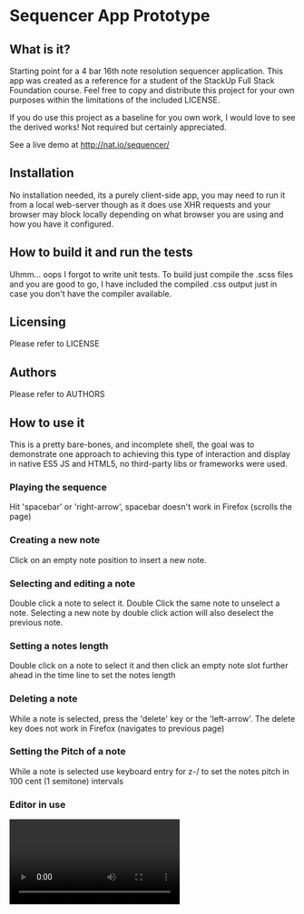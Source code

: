 # Sequencer App Prototype
## What is it?
Starting point for a 4 bar 16th note resolution sequencer
application. This app was created as a reference for a student of the
StackUp Full Stack Foundation course. Feel free to copy and distribute
this project for your own purposes within the limitations of the
included LICENSE.

If you do use this project as a baseline for you own work, I would love
to see the derived works! Not required but certainly appreciated.

See a live demo at http://nat.io/sequencer/

## Installation
No installation needed, its a purely client-side app, you may need to
run it from a local web-server though as it does use XHR requests and
your browser may block locally depending on what browser you are using
and how you have it configured.

## How to build it and run the tests
Uhmm... oops I forgot to write unit tests. To build just compile the
.scss files and you are good to go, I have included the compiled .css
output just in case you don't have the compiler available.

## Licensing
Please refer to LICENSE

## Authors
Please refer to AUTHORS

## How to use it
This is a pretty bare-bones, and incomplete shell, the goal was to
demonstrate one approach to achieving this type of interaction and
display in native ES5 JS and HTML5, no third-party libs or frameworks
were used.

### Playing the sequence
Hit 'spacebar' or 'right-arrow', spacebar doesn't work in Firefox (scrolls
the page)

### Creating a new note

Click on an empty note position to insert a new note.

### Selecting and editing a note

Double click a note to select it. Double Click the same note to unselect
a note. Selecting a new note by double click action will also deselect
the previous note.

### Setting a notes length

Double click on a note to select it and then click an empty note slot
further ahead in the time line to set the notes length

### Deleting a note

While a note is selected, press the 'delete' key or the 'left-arrow'. The
delete key does not work in Firefox (navigates to previous page)

### Setting the Pitch of a note

While a note is selected use keyboard entry for z-/ to set the notes
pitch in 100 cent (1 semitone) intervals

### Editor in use
<video src="demo.mp4"></video>